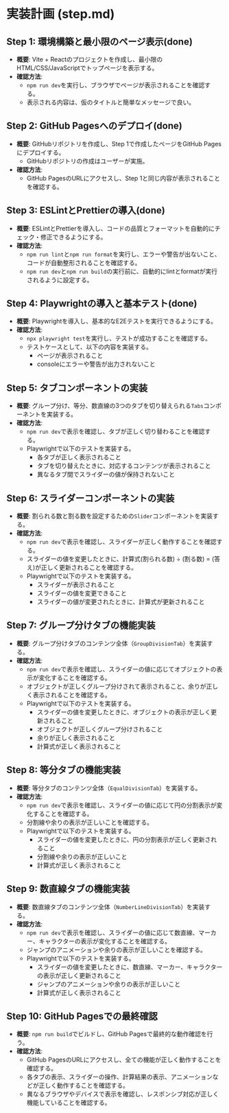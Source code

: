 # 実装計画 (step.md)

## Step 1: 環境構築と最小限のページ表示(done)

- **概要**: Vite + Reactのプロジェクトを作成し、最小限のHTML/CSS/JavaScriptでトップページを表示する。
- **確認方法**:
  - `npm run dev`を実行し、ブラウザでページが表示されることを確認する。
  - 表示される内容は、仮のタイトルと簡単なメッセージで良い。

## Step 2: GitHub Pagesへのデプロイ(done)

- **概要**: GitHubリポジトリを作成し、Step 1で作成したページをGitHub Pagesにデプロイする。
  - GitHubリポジトリの作成はユーザーが実施。
- **確認方法**:
  - GitHub PagesのURLにアクセスし、Step 1と同じ内容が表示されることを確認する。

## Step 3: ESLintとPrettierの導入(done)

- **概要**: ESLintとPrettierを導入し、コードの品質とフォーマットを自動的にチェック・修正できるようにする。
- **確認方法**:
  - `npm run lint`と`npm run format`を実行し、エラーや警告が出ないこと、コードが自動整形されることを確認する。
  - `npm run dev`と`npm run build`の実行前に、自動的にlintとformatが実行されるように設定する。

## Step 4: Playwrightの導入と基本テスト(done)

- **概要**: Playwrightを導入し、基本的なE2Eテストを実行できるようにする。
- **確認方法**:
  - `npx playwright test`を実行し、テストが成功することを確認する。
  - テストケースとして、以下の内容を実装する。
    - ページが表示されること
    - consoleにエラーや警告が出力されないこと

## Step 5: タブコンポーネントの実装

- **概要**: グループ分け、等分、数直線の3つのタブを切り替えられる`Tabs`コンポーネントを実装する。
- **確認方法**:
  - `npm run dev`で表示を確認し、タブが正しく切り替わることを確認する。
  - Playwrightで以下のテストを実装する。
    - 各タブが正しく表示されること
    - タブを切り替えたときに、対応するコンテンツが表示されること
    - 異なるタブ間でスライダーの値が保持されないこと

## Step 6: スライダーコンポーネントの実装

- **概要**: 割られる数と割る数を設定するための`Slider`コンポーネントを実装する。
- **確認方法**:
  - `npm run dev`で表示を確認し、スライダーが正しく動作することを確認する。
  - スライダーの値を変更したときに、計算式(割られる数) ÷ (割る数) = (答え)が正しく更新されることを確認する。
  - Playwrightで以下のテストを実装する。
    - スライダーが表示されること
    - スライダーの値を変更できること
    - スライダーの値が変更されたときに、計算式が更新されること

## Step 7: グループ分けタブの機能実装

- **概要**: グループ分けタブのコンテンツ全体（`GroupDivisionTab`）を実装する。
- **確認方法**:
  - `npm run dev`で表示を確認し、スライダーの値に応じてオブジェクトの表示が変化することを確認する。
  - オブジェクトが正しくグループ分けされて表示されること、余りが正しく表示されることを確認する。
  - Playwrightで以下のテストを実装する。
    - スライダーの値を変更したときに、オブジェクトの表示が正しく更新されること
    - オブジェクトが正しくグループ分けされること
    - 余りが正しく表示されること
    - 計算式が正しく表示されること

## Step 8: 等分タブの機能実装

- **概要**: 等分タブのコンテンツ全体（`EqualDivisionTab`）を実装する。
- **確認方法**:
  - `npm run dev`で表示を確認し、スライダーの値に応じて円の分割表示が変化することを確認する。
  - 分割線や余りの表示が正しいことを確認する。
  - Playwrightで以下のテストを実装する。
    - スライダーの値を変更したときに、円の分割表示が正しく更新されること
    - 分割線や余りの表示が正しいこと
    - 計算式が正しく表示されること

## Step 9: 数直線タブの機能実装

- **概要**: 数直線タブのコンテンツ全体（`NumberLineDivisionTab`）を実装する。
- **確認方法**:
  - `npm run dev`で表示を確認し、スライダーの値に応じて数直線、マーカー、キャラクターの表示が変化することを確認する。
  - ジャンプのアニメーションや余りの表示が正しいことを確認する。
  - Playwrightで以下のテストを実装する。
    - スライダーの値を変更したときに、数直線、マーカー、キャラクターの表示が正しく更新されること
    - ジャンプのアニメーションや余りの表示が正しいこと
    - 計算式が正しく表示されること

## Step 10: GitHub Pagesでの最終確認

- **概要**: `npm run build`でビルドし、GitHub Pagesで最終的な動作確認を行う。
- **確認方法**:
  - GitHub PagesのURLにアクセスし、全ての機能が正しく動作することを確認する。
  - 各タブの表示、スライダーの操作、計算結果の表示、アニメーションなどが正しく動作することを確認する。
  - 異なるブラウザやデバイスで表示を確認し、レスポンシブ対応が正しく機能していることを確認する。
